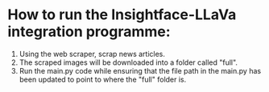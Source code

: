 # How to run the Insightface-LLaVa integration programme:
1. Using the web scraper, scrap news articles.
2. The scraped images will be downloaded into a folder called "full".
3. Run the main.py code while ensuring that the file path in the main.py has been updated to point to where the "full" folder is.
